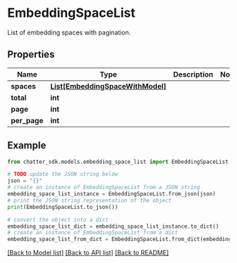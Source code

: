 # EmbeddingSpaceList

List of embedding spaces with pagination.

## Properties

Name | Type | Description | Notes
------------ | ------------- | ------------- | -------------
**spaces** | [**List[EmbeddingSpaceWithModel]**](EmbeddingSpaceWithModel.md) |  | 
**total** | **int** |  | 
**page** | **int** |  | 
**per_page** | **int** |  | 

## Example

```python
from chatter_sdk.models.embedding_space_list import EmbeddingSpaceList

# TODO update the JSON string below
json = "{}"
# create an instance of EmbeddingSpaceList from a JSON string
embedding_space_list_instance = EmbeddingSpaceList.from_json(json)
# print the JSON string representation of the object
print(EmbeddingSpaceList.to_json())

# convert the object into a dict
embedding_space_list_dict = embedding_space_list_instance.to_dict()
# create an instance of EmbeddingSpaceList from a dict
embedding_space_list_from_dict = EmbeddingSpaceList.from_dict(embedding_space_list_dict)
```
[[Back to Model list]](../README.md#documentation-for-models) [[Back to API list]](../README.md#documentation-for-api-endpoints) [[Back to README]](../README.md)



